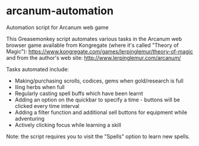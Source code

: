 # arcanum-automation
Automation script for Arcanum web game

This Greasemonkey script automates various tasks in the Arcanum web browser game available from Kongregate (where it's called "Theory of Magic"):
https://www.kongregate.com/games/lerpinglemur/theory-of-magic
and from the author's web site:
http://www.lerpinglemur.com/arcanum/

Tasks automated include:
- Making/purchasing scrolls, codices, gems when gold/research is full
- lling herbs when full
- Regularly casting spell buffs which have been learnt
- Adding an option on the quickbar to specify a time - buttons will be clicked every time interval
- Adding a filter function and additional sell buttons for equipment while adventuring
- Actively clicking focus while learning a skill
  
Note: the script requires you to visit the "Spells" option to learn new spells.
